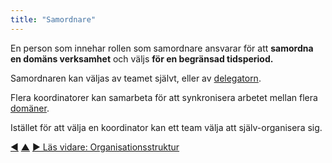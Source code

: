 ```yaml
---
title: "Samordnare"
---
```



En person som innehar rollen som samordnare ansvarar för att <strong>samordna en domäns verksamhet</strong> och väljs <strong>för en begränsad tidsperiod.</strong>

Samordnaren kan väljas av teamet självt, eller av <a href="#" class="tooltip" title="Delegator: En individ eller grupp som delegerar ansvarigheten för en domän till andra.">delegatorn</a>.

Flera koordinatorer kan samarbeta för att synkronisera arbetet mellan flera <a href="#" class="tooltip" title="Domän: Ett tydligt avskiljt område av inflytande, aktivitet och beslutsfattande inom en organisation.">domäner</a>.

Istället för att välja en koordinator kan ett team välja att själv-organisera sig.

<div class="bottom-nav">
<a href="align-flow.html" title="Tillbaka till: Ensa flödet">◀</a> <a href="organizing-work.html" title="Upp: Organisera arbete">▲</a> <a href="organizational-structure.html" title="Läs vidare: Organisationsstruktur">▶ Läs vidare: Organisationsstruktur</a>
</div>


<script type="text/javascript">
Mousetrap.bind('g n', function() {
    window.location.href = 'organizational-structure.html';
    return false;
});
</script>

